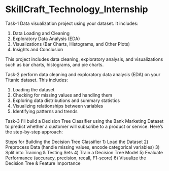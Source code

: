# SkillCraft_Technology_Internship
Task-1
Data visualization project using your dataset. It includes:

1) Data Loading and Cleaning
2) Exploratory Data Analysis (EDA)
3) Visualizations (Bar Charts, Histograms, and Other Plots)
4) Insights and Conclusion

This project includes data cleaning, exploratory analysis, and visualizations such as bar charts, histograms, and pie charts.

Task-2
perform data cleaning and exploratory data analysis (EDA) on your Titanic dataset. This includes:

1) Loading the dataset
2) Checking for missing values and handling them
3) Exploring data distributions and summary statistics
4) Visualizing relationships between variables
5) Identifying patterns and trends

Task-3
I'll build a Decision Tree Classifier using the Bank Marketing Dataset to predict whether a customer will subscribe to a product or service. Here’s the step-by-step approach:

 Steps for Building the Decision Tree Classifier
1️)  Load the Dataset
2️)  Preprocess Data (handle missing values, encode categorical variables)
3️)  Split into Training & Testing Sets
4️)  Train a Decision Tree Model
5️)  Evaluate Performance (accuracy, precision, recall, F1-score)
6️)  Visualize the Decision Tree & Feature Importance
